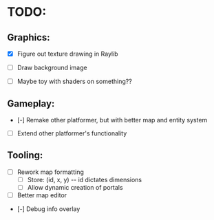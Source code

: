 # TODO:

## Graphics:

- [x] Figure out texture drawing in Raylib
- [ ] Draw background image
- [ ] Maybe toy with shaders on something??


## Gameplay:

- [-] Remake other platformer, but with better map and entity system
- [ ] Extend other platformer's functionality


## Tooling: 

- [ ] Rework map formatting
    - [ ] Store: (id, x, y) -- id dictates dimensions
    - [ ] Allow dynamic creation of portals
- [ ] Better map editor
- [-] Debug info overlay

